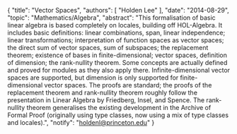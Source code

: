 {
    "title": "Vector Spaces",
    "authors": [
        "Holden Lee"
    ],
    "date": "2014-08-29",
    "topic": "Mathematics/Algebra",
    "abstract": "This formalisation of basic linear algebra is based completely on locales, building off HOL-Algebra. It includes basic definitions: linear combinations, span, linear independence; linear transformations; interpretation of function spaces as vector spaces; the direct sum of vector spaces, sum of subspaces; the replacement theorem; existence of bases in finite-dimensional; vector spaces, definition of dimension; the rank-nullity theorem. Some concepts are actually defined and proved for modules as they also apply there. Infinite-dimensional vector spaces are supported, but dimension is only supported for finite-dimensional vector spaces. The proofs are standard; the proofs of the replacement theorem and rank-nullity theorem roughly follow the presentation in Linear Algebra by Friedberg, Insel, and Spence. The rank-nullity theorem generalises the existing development in the Archive of Formal Proof (originally using type classes, now using a mix of type classes and locales).",
    "notify": "holdenl@princeton.edu"
}